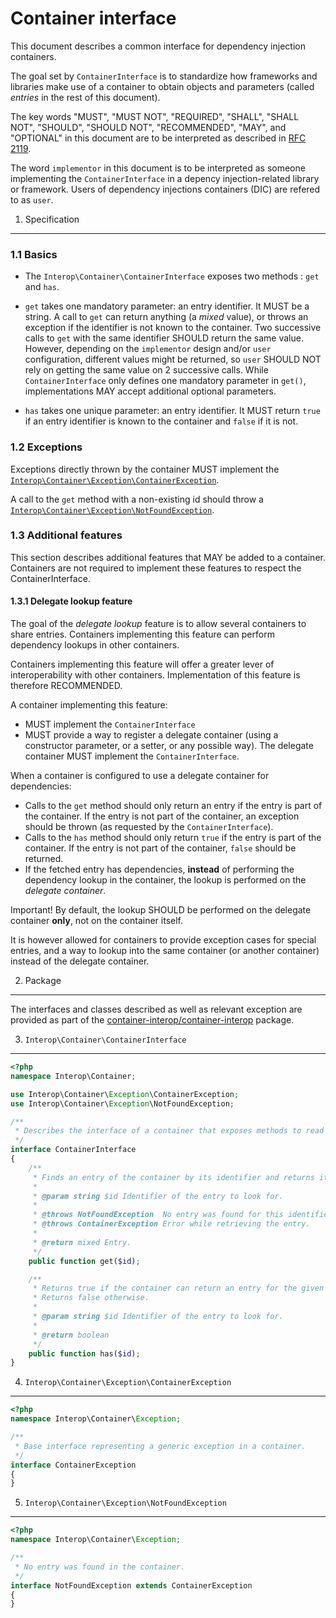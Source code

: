 Container interface
===================

This document describes a common interface for dependency injection containers.

The goal set by `ContainerInterface` is to standardize how frameworks and libraries make use of a
container to obtain objects and parameters (called *entries* in the rest of this document).

The key words "MUST", "MUST NOT", "REQUIRED", "SHALL", "SHALL NOT", "SHOULD",
"SHOULD NOT", "RECOMMENDED", "MAY", and "OPTIONAL" in this document are to be
interpreted as described in [RFC 2119][].

The word `implementor` in this document is to be interpreted as someone
implementing the `ContainerInterface` in a depency injection-related library or framework.
Users of dependency injections containers (DIC) are refered to as `user`.

[RFC 2119]: http://tools.ietf.org/html/rfc2119

1. Specification
-----------------

### 1.1 Basics

- The `Interop\Container\ContainerInterface` exposes two methods : `get` and `has`.

- `get` takes one mandatory parameter: an entry identifier. It MUST be a string.
  A call to `get` can return anything (a *mixed* value), or throws an exception if the identifier
  is not known to the container. Two successive calls to `get` with the same
  identifier SHOULD return the same value. However, depending on the `implementor`
  design and/or `user` configuration, different values might be returned, so
  `user` SHOULD NOT rely on getting the same value on 2 successive calls.
  While `ContainerInterface` only defines one mandatory parameter in `get()`, implementations
  MAY accept additional optional parameters.
  
- `has` takes one unique parameter: an entry identifier. It MUST return `true`
  if an entry identifier is known to the container and `false` if it is not.
  
### 1.2 Exceptions

Exceptions directly thrown by the container MUST implement the 
[`Interop\Container\Exception\ContainerException`](../src/Interop/Container/Exception/ContainerException.php).

A call to the `get` method with a non-existing id should throw a
[`Interop\Container\Exception\NotFoundException`](../src/Interop/Container/Exception/NotFoundException.php).

### 1.3 Additional features

This section describes additional features that MAY be added to a container. Containers are not 
required to implement these features to respect the ContainerInterface.

#### 1.3.1 Delegate lookup feature

The goal of the *delegate lookup* feature is to allow several containers to share entries. 
Containers implementing this feature can perform dependency lookups in other containers.

Containers implementing this feature will offer a greater lever of interoperability 
with other containers. Implementation of this feature is therefore RECOMMENDED.

A container implementing this feature:

- MUST implement the `ContainerInterface`
- MUST provide a way to register a delegate container (using a constructor parameter, or a setter, 
  or any possible way). The delegate container MUST implement the `ContainerInterface`.

When a container is configured to use a delegate container for dependencies:

- Calls to the `get` method should only return an entry if the entry is part of the container. 
  If the entry is not part of the container, an exception should be thrown 
  (as requested by the `ContainerInterface`).
- Calls to the `has` method should only return `true` if the entry is part of the container.
  If the entry is not part of the container, `false` should be returned.
- If the fetched entry has dependencies, **instead** of performing 
  the dependency lookup in the container, the lookup is performed on the *delegate container*.

Important! By default, the lookup SHOULD be performed on the delegate container **only**, not on the container itself.

It is however allowed for containers to provide exception cases for special entries, and a way to lookup 
into the same container (or another container) instead of the delegate container.

2. Package
----------

The interfaces and classes described as well as relevant exception are provided as part of the
[container-interop/container-interop](https://packagist.org/packages/container-interop/container-interop) package.

3. `Interop\Container\ContainerInterface`
-----------------------------------------

```php
<?php
namespace Interop\Container;

use Interop\Container\Exception\ContainerException;
use Interop\Container\Exception\NotFoundException;

/**
 * Describes the interface of a container that exposes methods to read its entries.
 */
interface ContainerInterface
{
    /**
     * Finds an entry of the container by its identifier and returns it.
     *
     * @param string $id Identifier of the entry to look for.
     *
     * @throws NotFoundException  No entry was found for this identifier.
     * @throws ContainerException Error while retrieving the entry.
     *
     * @return mixed Entry.
     */
    public function get($id);

    /**
     * Returns true if the container can return an entry for the given identifier.
     * Returns false otherwise.
     *
     * @param string $id Identifier of the entry to look for.
     *
     * @return boolean
     */
    public function has($id);
}
```

4. `Interop\Container\Exception\ContainerException`
---------------------------------------------------

```php
<?php
namespace Interop\Container\Exception;

/**
 * Base interface representing a generic exception in a container.
 */
interface ContainerException
{
}
```

5. `Interop\Container\Exception\NotFoundException`
---------------------------------------------------

```php
<?php
namespace Interop\Container\Exception;

/**
 * No entry was found in the container.
 */
interface NotFoundException extends ContainerException
{
}
```
